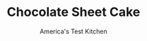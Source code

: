 ---
layout: ../../layouts/MarkdownPostLayout.astro
title: Chocolate Sheet Cake
author: America's Test Kitchen
pubDate: 2023-03-15
description: "Use this recipe to make our Christmas Tree and Chocolate Raspberry Heart Cakes."
image_url: https://res.cloudinary.com/hksqkdlah/image/upload/ar_1:1,c_fill,dpr_2.0,f_auto,fl_lossy.progressive.strip_profile,g_faces:auto,q_auto:low,w_344/5381_sfs-dj07-sil-christmastreecake3
tags: ["Desserts or Baked Goods","Chocolate","Cakes","Cookbook Collection","Cook's Extras"]
calories: 
protein: 
carbohydrates: 
fats: 
fiber: 
ingredients: ["13 tablespoons, unsalted butter","1 1/4 cups (6¼ ounces), all-purpose flour","3/4 cup (2¼ ounces), unsweetened cocoa powder","1/2 teaspoon, baking soda","1/4 teaspoon, salt","8 ounces, semisweet chocolate, chopped","1 1/2 cups (10½ ounces), sugar","1 cup, buttermilk","4 , large eggs","1 teaspoon, vanilla extract"]
serves: 
time: ""
instructions: ["Adjust oven rack to middle position and heat oven to 325 degrees. Grease bottom and sides of 13 by 9-inch baking pan with 1 tablespoon butter.","Sift flour, cocoa, baking soda, and salt together in bowl. Microwave chocolate and remaining 12 tablespoons butter in separate bowl at 50 percent power until melted, 2 to 4 minutes, stirring occasionally. Whisk sugar, buttermilk, eggs, and vanilla together in separate medium bowl.","Whisk chocolate mixture into sugar mixture until combined. Whisk in flour mixture until smooth. Pour batter into prepared pan and bake until toothpick inserted in center of cake comes out clean, about 40 minutes, rotating pan halfway through baking. Let cake cool completely in pan on wire rack, at least 1 hour. Serve.","To Make AheadAfter the cake(s) has cooled, it can be wrapped tightly in plastic wrap and kept at room temperature for up to 1 day. Or, wrapped tightly in plastic wrap, then foil, the cake(s) can be frozen for up to 1 month. Defrost at room temperature before unwrapping and frosting."]
nutrition: undefined
notes: "Melting the chocolate and butter in the microwave is quick and neat, but it can also be done in a heatproof bowl set over a saucepan containing 2 inches of simmering water."
---